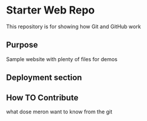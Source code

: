 # Starter Web Repo

This repository is for showing how Git and GitHub work

## Purpose

Sample website with plenty of files for demos

## Deployment section


## How TO Contribute 
what dose meron want to know from the git
